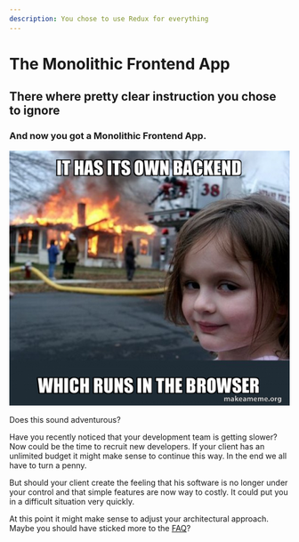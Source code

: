 ```yaml
---
description: You chose to use Redux for everything
---
```


# The Monolithic Frontend App

## There where pretty clear instruction you chose to ignore

### And now you got a Monolithic Frontend App.

![](.gitbook/assets/it-has-its-453813c190.jpg)

Does this sound adventurous?

Have you recently noticed that your development team is getting slower? Now could be the time to recruit new developers. If your client has an unlimited budget it might make sense to continue this way. In the end we all have to turn a penny.

But should your client create the feeling that his software is no longer under your control and that simple features are now way to costly. It could put you in a difficult situation very quickly.

At this point it might make sense to adjust your architectural approach. Maybe you should have sticked more to the [FAQ](https://redux.js.org/faq/general#when-should-i-use-redux)?



